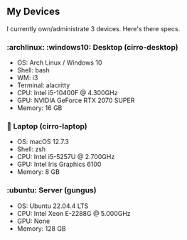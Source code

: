 ## My Devices

I currently own/administrate 3 devices. Here's there specs.

### :archlinux: :windows10: Desktop (cirro-desktop)

- OS: Arch Linux / Windows 10
- Shell: bash
- WM: i3
- Terminal: alacritty
- CPU: Intel i5-10400F @ 4.300GHz
- GPU: NVIDIA GeForce RTX 2070 SUPER
- Memory: 16 GB

### :apple: Laptop (cirro-laptop)

- OS: macOS 12.7.3
- Shell: zsh
- CPU: Intel i5-5257U @ 2.700GHz
- GPU: Intel Iris Graphics 6100
- Memory: 8 GB

### :ubuntu: Server (gungus)

- OS: Ubuntu 22.04.4 LTS
- CPU: Intel Xeon E-2288G @ 5.000GHz
- GPU: None
- Memory: 128 GB
